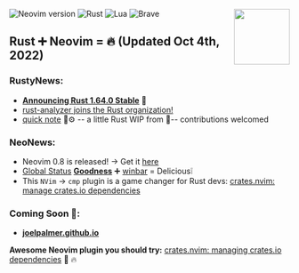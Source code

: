 ![Neovim version](https://img.shields.io/badge/Neovim-0.8.x-57A143?style=plastic&logo=neovim)
<img align="right" width="100" height="100" src="https://user-images.githubusercontent.com/8049061/155224899-71324823-4cc0-431a-90e5-63e3c51af05f.png">
![Rust](https://img.shields.io/badge/Rust-1.66.x-%23000000.svg?style=plastic&logo=rust&logoColor=white)
![Lua](https://img.shields.io/badge/Lua-%232C2D72.svg?style=plastic&logo=lua&logoColor=white)
![Brave](https://img.shields.io/badge/Brave-FB542B?style=plastic&logo=Brave&logoColor=white)
## Rust ➕ Neovim = 🔥 (Updated Oct 4th, 2022)

### RustyNews:
- **[Announcing Rust 1.64.0 Stable](https://blog.rust-lang.org/2022/09/22/Rust-1.64.0.html)** 🦀 
- [rust-analyzer joins the Rust organization!](https://blog.rust-lang.org/2022/01/20/Rust-1.58.1.html)
- [quick note](https://github.com/whatsthatsmell/q-note) 🦀⚙ -- a little Rust WIP from 💩-- contributions welcomed
### NeoNews:
- Neovim 0.8 is released! → Get it [here](https://github.com/neovim/neovim/releases/tag/v0.8.0) 
- [Global Status](https://github.com/neovim/neovim/commit/5ab122917474b3f9e88be4ee88bc6d627980cfe0) **[Goodness](https://github.com/nvim-lualine/lualine.nvim/pull/613)** ➕ [winbar](https://github.com/neovim/neovim/commit/d7dd6007167eac919205404bc4e556237118a7a7) = Delicious❕
- This `NVim` → `cmp` plugin is a game changer for Rust devs: [crates.nvim: manage crates.io dependencies](https://github.com/Saecki/crates.nvim)


### Coming Soon 🚧:
- **[joelpalmer.github.io](https://joelpalmer.github.io)**

**Awesome Neovim plugin you should try:** [crates.nvim: managing crates.io dependencies](https://github.com/Saecki/crates.nvim) 🦀 🔥

